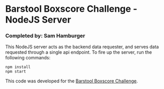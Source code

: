 # Barstool Boxscore Challenge - NodeJS Server
### Completed by: Sam Hamburger
This NodeJS server acts as the backend data requester, and serves data requested through a single api endpoint.
To fire up the server, run the following commands:
```
npm install
npm start
```
This code was developed for the [Barstool Boxscore Challenge](https://github.com/BarstoolSports/fullstack-challenge).
